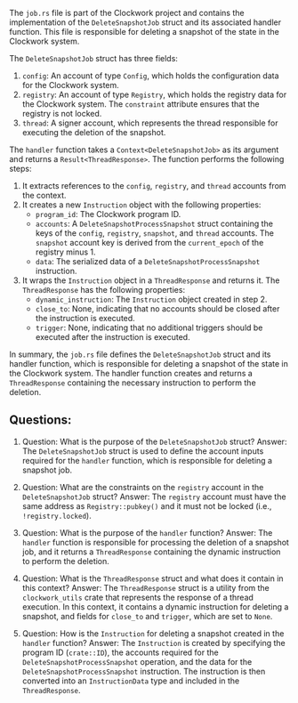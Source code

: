 The `job.rs` file is part of the Clockwork project and contains the implementation of the `DeleteSnapshotJob` struct and its associated handler function. This file is responsible for deleting a snapshot of the state in the Clockwork system.

The `DeleteSnapshotJob` struct has three fields:

1. `config`: An account of type `Config`, which holds the configuration data for the Clockwork system.
2. `registry`: An account of type `Registry`, which holds the registry data for the Clockwork system. The `constraint` attribute ensures that the registry is not locked.
3. `thread`: A signer account, which represents the thread responsible for executing the deletion of the snapshot.

The `handler` function takes a `Context<DeleteSnapshotJob>` as its argument and returns a `Result<ThreadResponse>`. The function performs the following steps:

1. It extracts references to the `config`, `registry`, and `thread` accounts from the context.
2. It creates a new `Instruction` object with the following properties:
   - `program_id`: The Clockwork program ID.
   - `accounts`: A `DeleteSnapshotProcessSnapshot` struct containing the keys of the `config`, `registry`, `snapshot`, and `thread` accounts. The `snapshot` account key is derived from the `current_epoch` of the registry minus 1.
   - `data`: The serialized data of a `DeleteSnapshotProcessSnapshot` instruction.
3. It wraps the `Instruction` object in a `ThreadResponse` and returns it. The `ThreadResponse` has the following properties:
   - `dynamic_instruction`: The `Instruction` object created in step 2.
   - `close_to`: None, indicating that no accounts should be closed after the instruction is executed.
   - `trigger`: None, indicating that no additional triggers should be executed after the instruction is executed.

In summary, the `job.rs` file defines the `DeleteSnapshotJob` struct and its handler function, which is responsible for deleting a snapshot of the state in the Clockwork system. The handler function creates and returns a `ThreadResponse` containing the necessary instruction to perform the deletion.
## Questions: 
 1. Question: What is the purpose of the `DeleteSnapshotJob` struct?
   Answer: The `DeleteSnapshotJob` struct is used to define the account inputs required for the `handler` function, which is responsible for deleting a snapshot job.

2. Question: What are the constraints on the `registry` account in the `DeleteSnapshotJob` struct?
   Answer: The `registry` account must have the same address as `Registry::pubkey()` and it must not be locked (i.e., `!registry.locked`).

3. Question: What is the purpose of the `handler` function?
   Answer: The `handler` function is responsible for processing the deletion of a snapshot job, and it returns a `ThreadResponse` containing the dynamic instruction to perform the deletion.

4. Question: What is the `ThreadResponse` struct and what does it contain in this context?
   Answer: The `ThreadResponse` struct is a utility from the `clockwork_utils` crate that represents the response of a thread execution. In this context, it contains a dynamic instruction for deleting a snapshot, and fields for `close_to` and `trigger`, which are set to `None`.

5. Question: How is the `Instruction` for deleting a snapshot created in the `handler` function?
   Answer: The `Instruction` is created by specifying the program ID (`crate::ID`), the accounts required for the `DeleteSnapshotProcessSnapshot` operation, and the data for the `DeleteSnapshotProcessSnapshot` instruction. The instruction is then converted into an `InstructionData` type and included in the `ThreadResponse`.
    